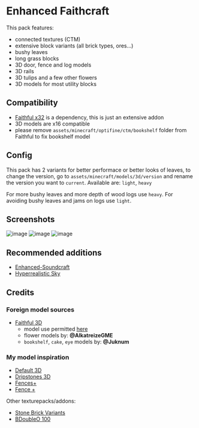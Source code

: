 # Enhanced Faithcraft

This pack features:

- connected textures (CTM)
- extensive block variants (all brick types, ores...)
- bushy leaves
- long grass blocks
- 3D door, fence and log models
- 3D rails
- 3D tulips and a few other flowers
- 3D models for most utility blocks

## Compatibility

- [Faithful x32](https://faithfulpack.net/faithful32x/latest) is a dependency, this is just an extensive addon
- 3D models are x16 compatible
- please remove `assets/minecraft/optifine/ctm/bookshelf` folder from Faithful to fix bookshelf model

## Config

This pack has 2 variants for better performace or better looks of leaves, to change the version, go to
`assets/minecraft/models/3d/version` and rename the version you want to `current`.
Available are: `light`, `heavy`

For more bushy leaves and more depth of wood logs use `heavy`.
For avoiding bushy leaves and jams on logs use `light`.

## Screenshots

![image](https://github.com/JosefLitos/Enhanced-Faithcraft/assets/54900518/da683f40-ddae-4b15-9f3e-7ff14f5f159d)
![image](https://user-images.githubusercontent.com/54900518/158024174-e931d94d-0947-44a7-a937-3471a8446a66.jpg)
![image](https://github.com/JosefLitos/Enhanced-Faithcraft/assets/54900518/a7aa437e-8983-410a-b868-25fbf667653f)

## Recommended additions

- [Enhanced-Soundcraft](https://github.com/JosefLitos/Enhanced-Soundcraft)
- [Hyperrealistic Sky](https://modrinth.com/resourcepack/hyper-realistic-sky)

## Credits

### Foreign model sources

- [Faithful 3D](https://github.com/Faithful3D/Java-32x)
  - model use permitted [here](https://github.com/Faithful3D/Java-32x/issues/45)
  - flower models by: **@AlkatreizeGME**
  - `bookshelf`, `cake`, `eye` models by: **@Juknum**

### My model inspiration

- [Default 3D](https://www.curseforge.com/minecraft/texture-packs/default-3d-16x)
- [Dripstones 3D](https://www.curseforge.com/minecraft/texture-packs/dripstones-3d)
- [Fences+](https://www.curseforge.com/minecraft/texture-packs/fences)
- [Fence +](https://www.planetminecraft.com/texture-pack/fence)

Other texturepacks/addons:

- [Stone Brick Variants](https://faithful.team/stone-brick-variation)
- [BDoubleO 100](https://www.youtube.com/watch?v=fM7DvbGr-WU)
